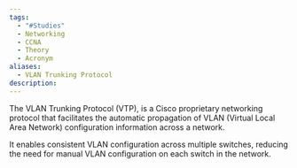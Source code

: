 ```yaml
---
tags:
  - "#Studies"
  - Networking
  - CCNA
  - Theory
  - Acronym
aliases:
  - VLAN Trunking Protocol
description:
---
```

The VLAN Trunking Protocol (VTP), is a Cisco proprietary networking protocol that facilitates the automatic propagation of VLAN (Virtual Local Area Network) configuration information across a network. 

It enables consistent VLAN configuration across multiple switches, reducing the need for manual VLAN configuration on each switch in the network.